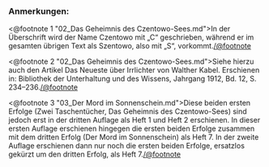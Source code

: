 <h3>Anmerkungen:</h3>

<@footnote 1 "02_Das Geheimnis des Czentowo-Sees.md">In der Überschrift wird
der Name Czentowo mit „C“ geschrieben, während er im gesamten übrigen Text als
Szentowo, also mit „S“, vorkommt.</@footnote>

<@footnote 2 "02_Das Geheimnis des Czentowo-Sees.md">Siehe hierzu auch den
Artikel Das Neueste über Irrlichter von Walther Kabel. Erschienen in:
Bibliothek der Unterhaltung und des Wissens, Jahrgang 1912, Bd. 12, S.
234–236.</@footnote>

<@footnote 3 "03_Der Mord im Sonnenschein.md">Diese beiden ersten Erfolge (Zwei
Taschentücher, Das Geheimnis des Czentowo-Sees) sind jedoch erst in der dritten
Auflage als Heft 1 und Heft 2 erschienen. In dieser ersten Auflage erschienen
hingegen die ersten beiden Erfolge zusammen mit dem dritten Erfolg (Der Mord im
Sonnenschein) als Heft 7. In der zweite Auflage erschienen dann nur noch die
ersten beiden Erfolge, ersatzlos gekürzt um den dritten Erfolg, als Heft
7.</@footnote>

